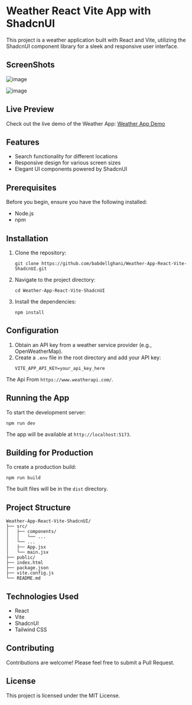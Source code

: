 # Weather React Vite App with ShadcnUI

This project is a weather application built with React and Vite, utilizing the ShadcnUI component library for a sleek and responsive user interface.

## ScreenShots

![image](https://github.com/user-attachments/assets/bc54e590-5ac4-4e6a-bef1-e97d52b28582)

![image](https://github.com/user-attachments/assets/868de431-d298-4296-80c4-28b2e0b429d5)

## Live Preview

Check out the live demo of the Weather App: [Weather App Demo](https://weather-app-abdelghani.vercel.app/)

## Features

- Search functionality for different locations
- Responsive design for various screen sizes
- Elegant UI components powered by ShadcnUI

## Prerequisites

Before you begin, ensure you have the following installed:
- Node.js
- npm

## Installation

1. Clone the repository:
   ```
   git clone https://github.com/babdellghani/Weather-App-React-Vite-ShadcnUI.git
   ```

2. Navigate to the project directory:
   ```
   cd Weather-App-React-Vite-ShadcnUI
   ```

3. Install the dependencies:
   ```
   npm install
   ```

## Configuration

1. Obtain an API key from a weather service provider (e.g., OpenWeatherMap).
2. Create a `.env` file in the root directory and add your API key:
   ```
   VITE_APP_API_KEY=your_api_key_here
   ```
The Api From `https://www.weatherapi.com/`.

## Running the App

To start the development server:

```
npm run dev
```

The app will be available at `http://localhost:5173`.

## Building for Production

To create a production build:

```
npm run build
```

The built files will be in the `dist` directory.

## Project Structure

```
Weather-App-React-Vite-ShadcnUI/
├── src/
│   ├── components/
│   │   └── ...
│   └── ...
│   ├── App.jsx
│   └── main.jsx
├── public/
├── index.html
├── package.json
├── vite.config.js
└── README.md
```

## Technologies Used

- React
- Vite
- ShadcnUI
- Tailwind CSS

## Contributing

Contributions are welcome! Please feel free to submit a Pull Request.

## License

This project is licensed under the MIT License.
